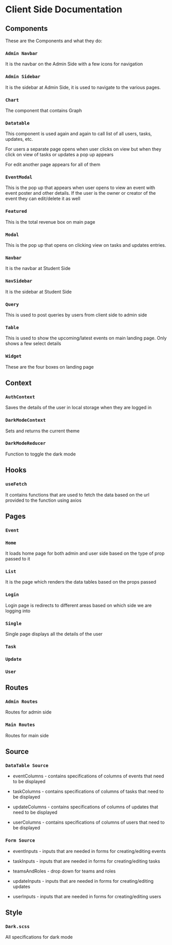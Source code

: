 # Client Side Documentation

## Components

These are the Components and what they do:

### `Admin Navbar`

It is the navbar on the Admin Side with a few icons for navigation

### `Admin Sidebar`

It is the sidebar at Admin Side, it is used to navigate to the various pages.

### `Chart`

The component that contains Graph

### `Datatable`

This component is used again and again to call list of all users, tasks, updates, etc.

For users a separate page opens when user clicks on view but when they click on view of tasks or updates a pop up appears

For edit another page appears for all of them

### `EventModal`

This is the pop up that appears when user opens to view an event with event poster and other details. If the user is the owner or creator of the event they can edit/delete it as well

### `Featured`

This is the total revenue box on main page 

### `Modal`

This is the pop up that opens on clicking view on tasks and updates entries. 

### `Navbar`

It is the navbar at Student Side

### `NavSidebar`

It is the sidebar at Student Side

### `Query`

This is used to post queries by users from client side to admin side

### `Table`

This is used to show the upcoming/latest events on main landing page. Only shows a few select details

### `Widget`

These are the four boxes on landing page

## Context

### `AuthContext`

Saves the details of the user in local storage when they are logged in 

### `DarkModeContext`

Sets and returns the current theme

### `DarkModeReducer`

Function to toggle the dark mode

## Hooks

### `useFetch`

It contains functions that are used to fetch the data based on the url provided to the function using axios

## Pages

### `Event`

### `Home`

It loads home page for both admin and user side based on the type of prop passed to it

### `List`

It is the page which renders the data tables based on the props passed

### `Login`

Login page is redirects to different areas based on which side we are logging into

### `Single`

Single page displays all the details of the user

### `Task`

### `Update`

### `User`

## Routes

### `Admin Routes`

Routes for admin side

### `Main Routes`

Routes for main side

## Source

### `DataTable Source`

* eventColumns - contains specifications of columns of events that need to be displayed

* taskColumns - contains specifications of columns of tasks that need to be displayed

* updateColumns - contains specifications of columns of updates that need to be displayed

* userColumns - contains specifications of columns of users that need to be displayed

### `Form Source`

* eventInputs - inputs that are needed in forms for  creating/editing events 

* taskInputs - inputs that are needed in forms for  creating/editing tasks 

* teamsAndRoles - drop down for teams and roles

* updateInputs - inputs that are needed in forms for  creating/editing updates 

* userInputs - inputs that are needed in forms for  creating/editing users 

## Style

### `Dark.scss`

All specifications for dark mode

